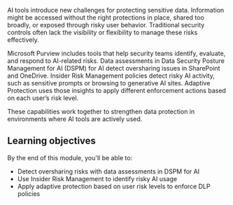 AI tools introduce new challenges for protecting sensitive data. Information might be accessed without the right protections in place, shared too broadly, or exposed through risky user behavior. Traditional security controls often lack the visibility or flexibility to manage these risks effectively.

Microsoft Purview includes tools that help security teams identify, evaluate, and respond to AI-related risks. Data assessments in Data Security Posture Management for AI (DSPM) for AI detect oversharing issues in SharePoint and OneDrive. Insider Risk Management policies detect risky AI activity, such as sensitive prompts or browsing to generative AI sites. Adaptive Protection uses those insights to apply different enforcement actions based on each user’s risk level.

These capabilities work together to strengthen data protection in environments where AI tools are actively used.

## Learning objectives

By the end of this module, you'll be able to:

- Detect oversharing risks with data assessments in DSPM for AI
- Use Insider Risk Management to identify risky AI usage
- Apply adaptive protection based on user risk levels to enforce DLP policies

